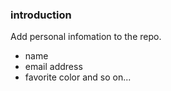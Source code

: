 ### introduction

Add personal infomation to the repo.
- name
- email address
- favorite color
and so on...
